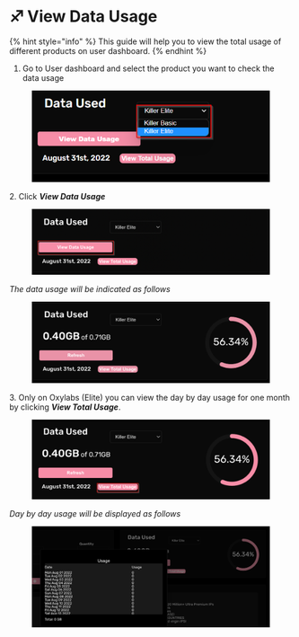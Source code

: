 # ♐ View Data Usage

{% hint style="info" %}
This guide will help you to view the total usage of different products on user dashboard.&#x20;
{% endhint %}

1. Go to User dashboard and select the product you want to check the data usage

<figure><img src="../.gitbook/assets/2 (8).png" alt=""><figcaption></figcaption></figure>

2\. Click _**View Data Usage**_

<figure><img src="../.gitbook/assets/1 (18).png" alt=""><figcaption></figcaption></figure>

_The data usage will be indicated as follows_

<figure><img src="../.gitbook/assets/Screen Shot 2022-08-31 at 10.14.37 AM.png" alt=""><figcaption></figcaption></figure>

3\. Only on Oxylabs (Elite) you can view the day by day usage for one month by clicking _**View Total Usage**_.

<figure><img src="../.gitbook/assets/3 (15).png" alt=""><figcaption></figcaption></figure>

_Day by day usage will be displayed as follows_

<figure><img src="../.gitbook/assets/Screen Shot 2022-08-31 at 10.14.43 AM.png" alt=""><figcaption></figcaption></figure>



